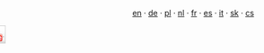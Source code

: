 <i class="fa fa-language"></i>
 &nbsp; <a href="{{url}}en/bitcoin/">en</a>
 · <a href="{{url}}de/bitcoin/">de</a>
 · <a href="{{url}}pl/bitcoin/">pl</a>
 · <a href="{{url}}nl/bitcoin/">nl</a>
 · <a href="{{url}}fr/bitcoin/">fr</a>
 · <a href="{{url}}es/bitcoin/">es</a>
 · <a href="{{url}}it/bitcoin/">it</a>
 · <a href="{{url}}sk/bitcoin/">sk</a>
 · <a href="{{url}}bitcoin/">cs</a>

<div style="position: absolute; margin-left: -460px;">
Následujte nás na &raquo;&nbsp <a href="https://www.facebook.com/pages/Forexsrovnavaccz/1415896768627764" target="_blank"><img src="/icons/fb.jpg" alt="Facebook" width="32" height="32" /></a>
	<a href="https://plus.google.com/b/102399851706317478440/102399851706317478440/about" target="_blank"><img src="/icons/gplus.png" alt="Google+" width="32" height="32" /></a>
	<a href="https://www.youtube.com/channel/UC7QDVYExySk78S41Gg0Pc6A/feed" target="_blank"><img src="/icons/youtube.png" alt="Youtube" width="32" height="32" /></a>
</div>